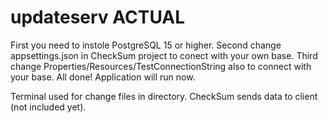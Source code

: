 # updateserv ACTUAL

First you need to instole PostgreSQL 15 or higher.
Second change appsettings.json in CheckSum project to conect with your own base.
Third change Properties/Resources/TestConnectionString also to connect with your base.
All done! Application will run now.

Terminal used for change files in directory.
CheckSum sends data to client (not included yet).
